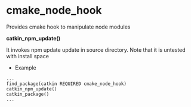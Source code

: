cmake_node_hook
===============

Provides cmake hook to manipulate node modules

**catkin_npm_update()**

It invokes npm update update in source directory. 
Note that it is untested with install space

* Example
```
...
find_package(catkin REQUIRED cmake_node_hook)
catkin_npm_update()
catkin_package()
...
```
